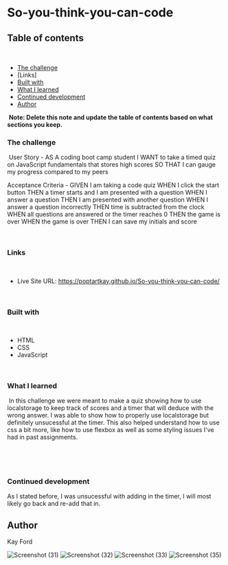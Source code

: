 # So-you-think-you-can-code

## Table of contents
​
  - [The challenge](#the-challenge)
  - [Links]
  - [Built with](#built-with)
  - [What I learned](#what-i-learned)
  - [Continued development](#continued-development)
- [Author](#author)

​
**Note: Delete this note and update the table of contents based on what sections you keep.**
​
​
### The challenge
​
User Story - 
AS A coding boot camp student
I WANT to take a timed quiz on JavaScript fundamentals that stores high scores
SO THAT I can gauge my progress compared to my peers

Acceptance Criteria -
 GIVEN I am taking a code quiz
WHEN I click the start button
THEN a timer starts and I am presented with a question
WHEN I answer a question
THEN I am presented with another question
WHEN I answer a question incorrectly
THEN time is subtracted from the clock
WHEN all questions are answered or the timer reaches 0
THEN the game is over
WHEN the game is over
THEN I can save my initials and score
​

​
### Links
​

- Live Site URL: https://poptartkay.github.io/So-you-think-you-can-code/

​
### Built with
​
- HTML
- CSS
- JavaScript

​
### What I learned
​
In this challenge we were meant to make a quiz showing how to use localstorage to keep track of scores and a timer that will deduce with the wrong answer.
I was able to show how to properly use localstorage but definitely unsucessful at the timer. This also helped understand how to use css a bit more, like 
how to use flexbox as well as some styling issues I've had in past assignments.

​

​
### Continued development

As I stated before, I was unsucessful with adding in the timer, I will most likely go back and re-add that in.
​
## Author
Kay Ford

![Screenshot (31)](https://user-images.githubusercontent.com/91912984/205984276-1414d5de-4303-4710-a872-492aa89e8913.png)
![Screenshot (32)](https://user-images.githubusercontent.com/91912984/205984283-70b8b48f-c02a-400b-912a-35549a3a19c8.png)
![Screenshot (33)](https://user-images.githubusercontent.com/91912984/205984286-57164657-e2c0-4a0e-bfa3-f85c27c6fff7.png)
![Screenshot (35)](https://user-images.githubusercontent.com/91912984/205984421-5143cfba-e738-4681-a735-b28a93d89769.png)

